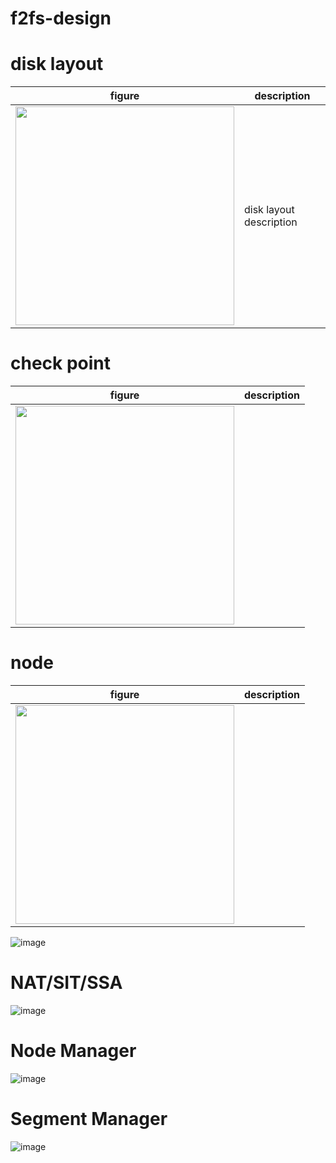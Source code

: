 # f2fs-design
# disk layout
|figure|description|
|------|-----------|
|<img src="https://user-images.githubusercontent.com/13962657/180909202-51e07d8a-cc8c-46e6-ba44-86ab55996301.png" height="350"></img>|disk layout description|
# check point
|figure|description|
|------|-----------|
|<img src="https://user-images.githubusercontent.com/13962657/180909367-adb528c9-49a5-46bd-b245-f8c2d65636e9.png" height="350"></img>| |
# node
|figure|description|
|------|-----------|
|<img src="https://user-images.githubusercontent.com/13962657/180906509-d9829dfb-f5eb-42e5-9aac-22faaf6ee1af.png" height="350"></img>| |
![image](https://user-images.githubusercontent.com/13962657/180906509-d9829dfb-f5eb-42e5-9aac-22faaf6ee1af.png)
# NAT/SIT/SSA
![image](https://user-images.githubusercontent.com/13962657/180906554-483b00a4-4d76-4154-bb75-b7ccaff97424.png)
# Node Manager
![image](https://user-images.githubusercontent.com/13962657/180906597-ef307eb7-a7cf-44e6-9fe3-f90b776bd096.png)
# Segment Manager
![image](https://user-images.githubusercontent.com/13962657/180906623-8028aa06-2307-4797-b277-a10847066d64.png)

